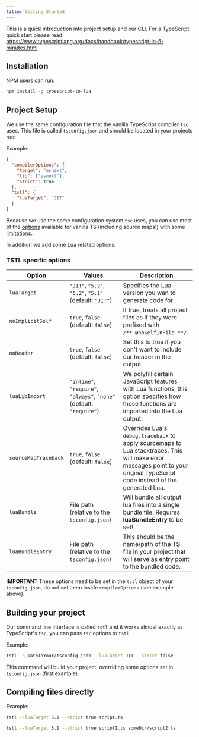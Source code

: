 ```yaml
---
title: Getting Started
---
```


This is a quick introduction into project setup and our CLI.
For a TypeScript quick start please read: https://www.typescriptlang.org/docs/handbook/typescript-in-5-minutes.html

## Installation

NPM users can run:

```bash
npm install -g typescript-to-lua
```

## Project Setup

We use the same configuration file that the vanilla TypeScript compiler `tsc` uses.
This file is called `tsconfig.json` and should be located in your projects root.

Example:

```json title=tsconfig.json
{
  "compilerOptions": {
    "target": "esnext",
    "lib": ["esnext"],
    "strict": true
  },
  "tstl": {
    "luaTarget": "JIT"
  }
}
```

Because we use the same configuration system `tsc` uses, you can use most of the [options](https://www.typescriptlang.org/docs/handbook/compiler-options.html) available for vanilla TS (including source maps!) with some [limitations](limitations.md#config--compileroptions).

In addition we add some Lua related options:

### TSTL specific options

| Option               | Values                                                               | Description                                                                                                                                                                  |
| -------------------- | -------------------------------------------------------------------- | ---------------------------------------------------------------------------------------------------------------------------------------------------------------------------- |
| `luaTarget`          | `"JIT"`, `"5.3"`, `"5.2"`, `"5.1"` (default: `"JIT"`)                | Specifies the Lua version you wan to generate code for.                                                                                                                      |
| `noImplicitSelf`     | `true`, `false` (default: `false`)                                   | If true, treats all project files as if they were prefixed with<br />`/** @noSelfInFile **/`.                                                                                |
| `noHeader`           | `true`, `false` (default: `false`)                                   | Set this to true if you don't want to include our header in the output.                                                                                                      |
| `luaLibImport`       | `"inline"`, `"require"`, `"always"`, `"none"` (default: `"require"`) | We polyfill certain JavaScript features with Lua functions, this option specifies how these functions are imported into the Lua output.                                      |
| `sourceMapTraceback` | `true`, `false` (default: `false`)                                   | Overrides Lua's `debug.traceback` to apply sourcemaps to Lua stacktraces. This will make error messages point to your original TypeScript code instead of the generated Lua. |
| `luaBundle`          | File path (relative to the `tsconfig.json`)                          | Will bundle all output lua files into a single bundle file. Requires **luaBundleEntry** to be set!                                                                           |
| `luaBundleEntry`     | File path (relative to the `tsconfig.json`)                          | This should be the name/path of the TS file in your project that will serve as entry point to the bundled code.                                                              |

**IMPORTANT** These options need to be set in the `tstl` object of your `tsconfig.json`, do not set them inside `compilerOptions` (see example above).

## Building your project

Our command line interface is called `tstl` and it works almost exactly as TypeScript's `tsc`, you can pass `tsc` options to `tstl`.

Example:

```bash
tstl -p pathToYour/tsconfig.json --luaTarget JIT --strict false
```

This command will build your project, overriding some options set in `tsconfig.json` (first example).

## Compiling files directly

Example:

```bash
tstl --luaTarget 5.1 --strict true script.ts
```

```bash
tstl --luaTarget 5.1 --strict true script1.ts someDir/script2.ts
```
